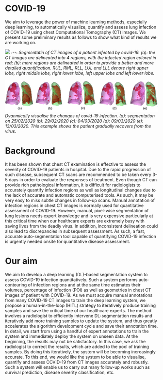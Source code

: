 # COVID-19
We aim to leverage the power of machine learning methods, especially deep learning, to automatically visualize, quantify and assess lung infection of COVID-19 using chest Computational Tomography (CT) images. We present some preliminary results as follows to show what kind of results we are working on. 

![](vis1.gif)
:--:
*Segmentatin of CT images of a patient infected by covid-19. (a): the CT images are delineated into 4 regions, with the infected region colored in red; (b): more regions are delineated in order to provide a better and more detailed quantification. RUL, RML, RLL, LUL and LLL denote right upper lobe, right middle lobe, right lower lobe, left upper lobe and left lower lobe.* 


![](vis2.png)
*Dyanmically visualise the changes of covid-19 infection. (a): segmentation on 25/02/2020  (b): 29/02/2020 (c): 04/03/2020 (d): 09/03/2020 (e): 13/03/2020. This example shows the patient gradually recovers from the virus.*

# Background 
It has been shown that chest CT examination is effective to assess the severity of COVID-19 patients in hospital. Due to the rapid progression of such disease, subsequent CT scans are recommended to be taken every 3-5 days in order to evaluate the responses of treatment. Even though CT can provide rich pathological information, it is difficult for radiologists to accurately quantify infection regions as well as longitudinal changes due to the lack of accurate and automatic computerised tools. As such, it may be very easy to miss subtle changes in follow-up scans. Manual annotation of infection regions in chest CT images is normally used for quantitative assessment of COVID-19. However, manual, pixel-wise segmentation of lung lesions needs expert knowledge and is very expensive particularly at this critical time when our healthcare experts are extremely busy with saving lives from the deadly virus.  In addition, inconsistent delineation could also lead to discrepancies in subsequent assessment. As such, a fast, accurate auto-segmentation tool capable of quantifying COVID-19 infection is urgently needed onsite for quantitative disease assessment.

# Our aim
We aim to develop a deep learning (DL)-based segmentation system to assess COVID-19 infection quantitatively. Such a system performs auto-contouring of infection regions and at the same time estimates their volumes, percentage of infection (POI) as well as geometries in chest CT images of patient with COVID-19. As we must acquire manual annotations from many COVID-19 CT images to train the deep learning system, we propose a human-in-the-loop (HITL) strategy to iteratively produce training samples and save the critical time of our healthcare experts. The method involves a radiologist to efficiently intervene DL-segmentation results and iteratively add more training samples to update the system, and thus greatly accelerates the algorithm development cycle and save their annotation time. In detail, we start from using a handful of expert annotations to train the system and immediately deploy the system on unseen data. At the beginning, the results may not be satisfactory. In this case, we ask the radiologist to correct the results, which are added to the pool of training samples. By doing this iteratively, the system will be becoming increasingly accurate. To this end, we would like the system to be able to visualise, quantify and assess COVID-19 from CT images accurately and robustly. Such a system will enable us to carry out many follow-up works such as survival prediction, disease severity classification, etc.

